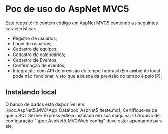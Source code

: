 # Poc de uso do AspNet MVC5 #

Este repositório contém código em AspNet MVC5 contendo as seguintes caracteristicas:

* Registro de usuários;
* Login de usuários;
* Cadastro de equipes;
* Cadastro de calendários;
* Cadastro de Eventos;
* Confirmação de eventos;
* Integração com API de previsão do tempo hgbrasil (Em ambiente local pode não funcionar, visto que a busca da previsão do tempo é pelo IP);


## Instalando local ##

O banco de dados esta disponível em: .\poc.AspNet5.MVC\App_Data\poc_AspNet5_teste.mdf;
Certifique-se de que o SQL Server Express esteja instalado em sua máquina;
O Arquivo de configuração ".\poc.AspNet5.MVC\Web.config" deve estar apontando para ele;
